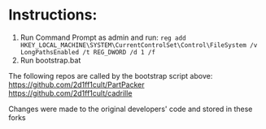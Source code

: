 # Instructions:
1. Run Command Prompt as admin and run:
`reg add HKEY_LOCAL_MACHINE\SYSTEM\CurrentControlSet\Control\FileSystem /v LongPathsEnabled /t REG_DWORD /d 1 /f`
2. Run bootstrap.bat 

The following repos are called by the bootstrap script above:
https://github.com/2d1ff1cult/PartPacker
https://github.com/2d1ff1cult/cadrille

Changes were made to the original developers' code and stored in these forks
